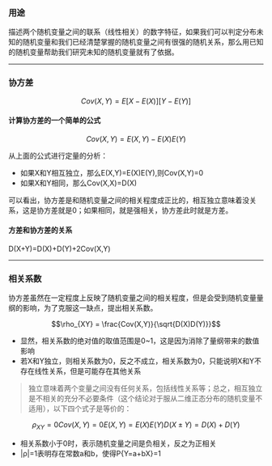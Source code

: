 ### 用途
描述两个随机变量之间的联系（线性相关）的数字特征，如果我们可以判定分布未知的随机变量和我们已经清楚掌握的随机变量之间有很强的随机关系，那么用已知的随机变量帮助我们研究未知的随机变量就有了依据。

---
### 协方差

```math
Cov(X,Y)=E{[X-E(X)][Y-E(Y)]}
```
#### 计算协方差的一个简单的公式

```math
Cov(X,Y)=E(X,Y)-E(X)E(Y)
```
从上面的公式进行定量的分析：
- 如果X和Y相互独立，那么E(X,Y)=E(X)E(Y),则Cov(X,Y)=0
- 如果X和Y相同，那么Cov(X,X)=D(X)

可以看出，协方差是和随机变量之间的相关程度成正比的，相互独立意味着没关系，这是协方差就是0；如果相同，就是强相关，协方差此时就是方差。

#### 方差和协方差的关系
D(X+Y)=D(X)+D(Y)+2Cov(X,Y)

---
### 相关系数
协方差虽然在一定程度上反映了随机变量之间的相关程度，但是会受到随机变量量纲的影响，为了克服这一缺点，提出相关系数。


```math
\rho_{XY} = \frac{Cov(X,Y)}{\sqrt{D(X)D(Y)}}
```
- 显然，相关系数的绝对值的取值范围是0~1，这是因为消除了量纲带来的数值影响
- 若X和Y独立，则相关系数为0，反之不成立，相关系数为0，只能说明X和Y不存在线性关系，但是可能存在其他关系
> 独立意味着两个变量之间没有任何关系，包括线性关系等；总之，相互独立是不相关的充分不必要条件（这个结论对于服从二维正态分布的随机变量不适用），以下四个式子是等价的：

```math
\rho_{XY}=0

Cov(X,Y)=0

E(X,Y)=E(X)E(Y)

D(X \pm Y)=D(X)+D(Y)
```
- 相关系数小于0时，表示随机变量之间是负相关，反之为正相关
- |ρ|=1表明存在常数a和b，使得P{Y=a+bX}=1